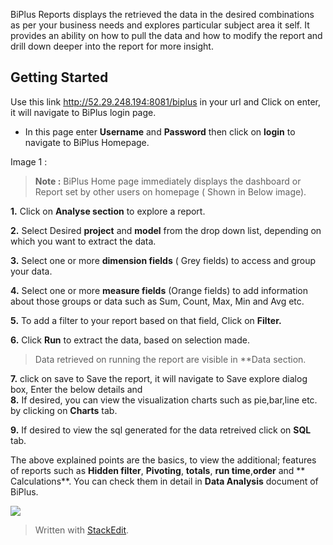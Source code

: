  BiPlus Reports displays the retrieved the data in the desired combinations as per your business needs and explores particular subject area it self. It provides an ability on how to pull the data and how to modify the report and drill down deeper into the report for more insight.

## Getting Started

Use this link http://52.29.248.194:8081/biplus in your url and Click on enter, it will navigate to BiPlus login page. 

-  In this page enter **Username** and **Password** then click on **login** to navigate to BiPlus Homepage. 

Image 1 :

> **Note :** BiPlus Home page immediately displays the dashboard or Report set by other users on homepage ( Shown in Below image).

**1.** Click on **Analyse section** to explore a report.

**2.** Select Desired **project** and **model** from the drop down list, depending on which you want to extract the data.

**3.**  Select one or more **dimension fields** ( Grey fields) to access and group your data.

**4.** Select one or more **measure fields** (Orange fields) to add information about those groups or data such as Sum, Count, Max, Min and  Avg etc. 

**5.** To add a filter to your report based on that field, Click on **Filter.**
 
 **6.** Click **Run** to extract the data, based on selection made.

>  Data retrieved on running the report are visible in **Data section.
 
**7.** click on save to Save the report, it will navigate to Save explore dialog box, Enter the below details and  
**8.** If desired, you can view the visualization charts such as pie,bar,line etc. by clicking on **Charts** tab.

**9.** If desired to view the sql generated for the data retreived click on **SQL** tab. 

The above explained points are the basics, to view the additional; features of reports such as **Hidden filter**, **Pivoting**,  **totals**, **run time**,**order** and ** Calculations**. You can check them in detail in **Data Analysis** document of BiPlus.
 
![
](https://raw.githubusercontent.com/sv18042016/fp1/master/images/filter_ur.png)
> Written with [StackEdit](https://stackedit.io/).
<!--stackedit_data:
eyJoaXN0b3J5IjpbMjU3NDQyOTE3LC01NDA4NjgzMSw2MzQ5ND
U5ODEsMTk0OTcxNDQ3NSwtMTE4NzY1MzUxMywtOTE0Njc0NDg3
LDIxNDcxNzA5MDgsMjk0NjU1MTQ2LDEzODUyMTQzNzYsOTQ0Mj
c1MDk4LDE0Njg1NzI5ODAsLTc2MDQxNzExOF19
-->